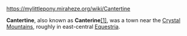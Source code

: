 https://mylittlepony.miraheze.org/wiki/Cantertine

**Cantertine**, also known as **Canterine**[[1]](https://mylittlepony.miraheze.org/wiki/Cantertine#cite_note-1), was a town near the [Crystal Mountains](https://mylittlepony.miraheze.org/wiki/Crystal_Mountains "Crystal Mountains"), roughly in east-central [Equestria](https://mylittlepony.miraheze.org/wiki/Equestria "Equestria").